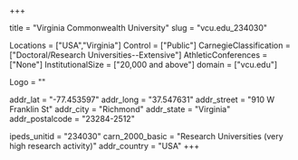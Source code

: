 
+++

title = "Virginia Commonwealth University"
slug = "vcu.edu_234030"

Locations = ["USA","Virginia"]
Control = ["Public"]
CarnegieClassification = ["Doctoral/Research Universities--Extensive"]
AthleticConferences = ["None"]
InstitutionalSize = ["20,000 and above"]
domain = ["vcu.edu"]

Logo = ""

addr_lat = "-77.453597"
addr_long = "37.547631"
addr_street = "910 W Franklin St"
addr_city = "Richmond"
addr_state = "Virginia"
addr_postalcode = "23284-2512"

ipeds_unitid = "234030"
carn_2000_basic = "Research Universities (very high research activity)"
addr_country = "USA"
+++
    
